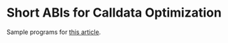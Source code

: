 # Short ABIs for Calldata Optimization

Sample programs for [this article](https://ethereum.org/ig/developers/tutorials/short-abi/).
